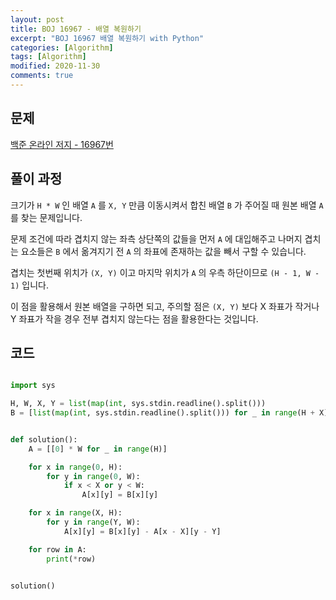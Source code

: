 ```yaml
---
layout: post
title: BOJ 16967 - 배열 복원하기
excerpt: "BOJ 16967 배열 복원하기 with Python"
categories: [Algorithm]
tags: [Algorithm]
modified: 2020-11-30
comments: true
---
```


## 문제

[백준 온라인 저지 - 16967번](https://www.acmicpc.net/problem/16967)

## 풀이 과정

크기가 `H * W` 인 배열 `A` 를 `X, Y` 만큼 이동시켜서 합친 배열 `B` 가 주어질 때 원본 배열 `A` 를 찾는 문제입니다.

문제 조건에 따라 겹치지 않는 좌측 상단쪽의 값들을 먼저 `A` 에 대입해주고 나머지 겹치는 요소들은 `B` 에서 옮겨지기 전 `A` 의 좌표에 존재하는 값을 빼서 구할 수 있습니다.

겹치는 첫번째 위치가 `(X, Y)` 이고 마지막 위치가 `A` 의 우측 하단이므로 `(H - 1, W - 1)` 입니다.

이 점을 활용해서 원본 배열을 구하면 되고, 주의할 점은 `(X, Y)` 보다 X 좌표가 작거나 Y 좌표가 작을 경우 전부 겹치지 않는다는 점을 활용한다는 것입니다.

## 코드

```python

import sys

H, W, X, Y = list(map(int, sys.stdin.readline().split()))
B = [list(map(int, sys.stdin.readline().split())) for _ in range(H + X)]


def solution():
    A = [[0] * W for _ in range(H)]

    for x in range(0, H):
        for y in range(0, W):
            if x < X or y < W:
                A[x][y] = B[x][y]

    for x in range(X, H):
        for y in range(Y, W):
            A[x][y] = B[x][y] - A[x - X][y - Y]

    for row in A:
        print(*row)


solution()

```
